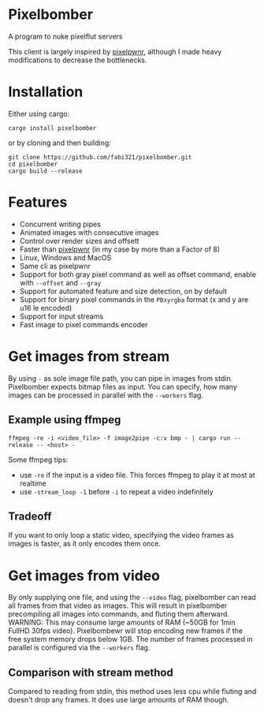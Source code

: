# Pixelbomber
A program to nuke pixelflut servers

This client is largely inspired by [pixelpwnr](https://github.com/timvisee/pixelpwnr), although I made heavy modifications to decrease the bottlenecks.

# Installation

Either using cargo:

```commandline
cargo install pixelbomber
```

or by cloning and then building:

```commandline
git clone https://github.com/fabi321/pixelbomber.git
cd pixelbomber
cargo build --release
```

# Features
- Concurrent writing pipes
- Animated images with consecutive images
- Control over render sizes and offsett
- Faster than [pixelpwnr](https://github.com/timvisee/pixelpwnr) (in my case by more than a Factor of 8)
- Linux, Windows and MacOS
- Same cli as pixelpwnr
- Support for both gray pixel command as well as offset command, enable with `--offset` and `--gray`
- Support for automated feature and size detection, on by default
- Support for binary pixel commands in the `PBxyrgba` format (x and y are u16 le encoded)
- Support for input streams
- Fast image to pixel commands encoder

# Get images from stream

By using `-` as sole image file path, you can pipe in images from stdin. Pixelbomber expects bitmap files as input.
You can specify, how many images can be processed in parallel with the `--workers` flag.

## Example using ffmpeg
```commandline
ffmpeg -re -i <video_file> -f image2pipe -c:v bmp - | cargo run --release -- <host> -
```

Some ffmpeg tips:
- use `-re` if the input is a video file. This forces ffmpeg to play it at most at realtime
- use `-stream_loop -1` before `-i` to repeat a video indefinitely

## Tradeoff
If you want to only loop a static video, specifying the video frames as images is faster, as it only encodes them once.

# Get images from video

By only supplying one file, and using the `--video` flag, pixelbomber can read all frames from that video as images.
This will result in pixelbomber precompiling all images into commands, and fluting them afterward. WARNING: This may
consume large amounts of RAM (~50GB for 1min FullHD 30fps video). Pixelbombewr will stop encoding new frames if the
free system memory drops below 1GB. The number of frames processed in parallel is configured via the `--workers` flag.

## Comparison with stream method

Compared to reading from stdin, this method uses less cpu while fluting and doesn't drop any frames. It does use large
amounts of RAM though.